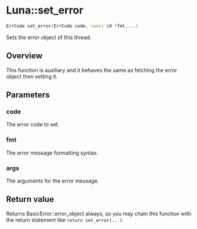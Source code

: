 # Luna::set_error

```c++
ErrCode set_error(ErrCode code, const c8 *fmt,...)
```

Sets the error object of this thread. 

## Overview
This function is auxiliary and it behaves the same as fetching the error object then setting it. 

## Parameters
### code
The error code to set. 

### fmt
The error message formatting syntax. 

### args
The arguments for the error message. 

## Return value
Returns BasicError::error_object always, so you may chain this function with the return statement like `return set_error(...)`. 

